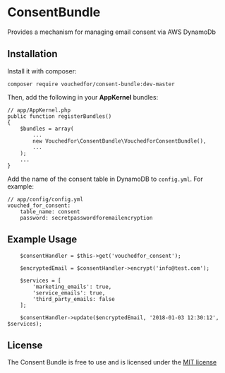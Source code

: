 # ConsentBundle
Provides a mechanism for managing email consent via AWS DynamoDb

## Installation

Install it with composer:

    composer require vouchedfor/consent-bundle:dev-master

Then, add the following in your **AppKernel** bundles:

    // app/AppKernel.php
    public function registerBundles()
    {
        $bundles = array(
            ...
            new VouchedFor\ConsentBundle\VouchedForConsentBundle(),
            ...
        );
        ...
    }

Add the name of the consent table in DynamoDB to `config.yml`. For example:

    // app/config/config.yml
    vouched_for_consent:
        table_name: consent
        password: secretpasswordforemailencryption

## Example Usage
        $consentHandler = $this->get('vouchedfor_consent');

        $encryptedEmail = $consentHandler->encrypt('info@test.com');
        
        $services = [
            'marketing_emails': true,
            'service_emails': true,
            'third_party_emails: false
        ];

        $consentHandler->update($encryptedEmail, '2018-01-03 12:30:12', $services);

## License

The Consent Bundle is free to use and is licensed under the [MIT license](http://www.opensource.org/licenses/mit-license.php)

